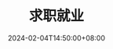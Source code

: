 ---
weight: 505
title: "求职就业"
description: "求职就业"
icon: flight_land
date: 2024-02-04T14:50:00+08:00
lastmod: 2024-02-04T14:50:00+08:00
draft: false
images: []
---